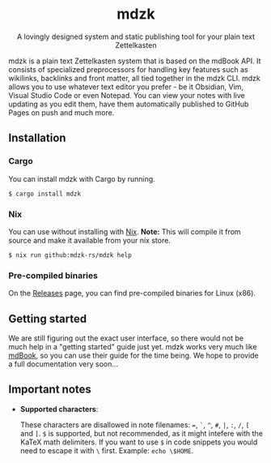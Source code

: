 <h1 align="center">mdzk</h1>

<p align="center">A lovingly designed system and static publishing tool for your plain text Zettelkasten</p>

mdzk is a plain text Zettelkasten system that is based on the mdBook API. It consists of specialized preprocessors for handling key features such as wikilinks, backlinks and front matter, all tied together in the mdzk CLI. mdzk allows you to use whatever text editor you prefer - be it Obsidian, Vim, Visual Studio Code or even Notepad. You can view your notes with live updating as you edit them, have them automatically published to GitHub Pages on push and much more.

## Installation

### Cargo

You can install mdzk with Cargo by running.

```
$ cargo install mdzk
```

### Nix

You can use without installing with [Nix](https://nixos.org). **Note:** This will compile it from source and make it available from your nix store.

```
$ nix run github:mdzk-rs/mdzk help
```

### Pre-compiled binaries

On the [Releases](https://github.com/mdzk-rs/mdzk/releases) page, you can find pre-compiled binaries for Linux (x86).

## Getting started

We are still figuring out the exact user interface, so there would not be much help in a "getting started" guide just yet. mdzk works very much like [mdBook](https://rust-lang.github.io/mdBook/cli/index.html), so you can use their guide for the time being. We hope to provide a full documentation very soon...

## Important notes

- **Supported characters**:

    These characters are disallowed in note filenames: `=`, <code>\`</code>, `^`, `#`, `|`, `:`, `/`, `[` and `]`. `$` is supported, but not recommended, as it might intefere with the KaTeX math delimiters. If you want to use `$` in code snippets you would need to escape it with `\` first. Example: `echo \$HOME`.
